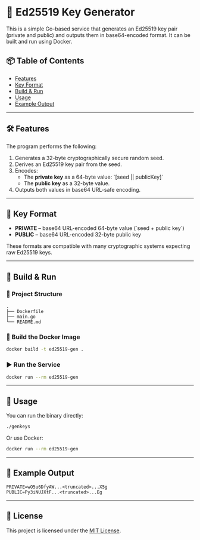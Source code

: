 # 🔐 Ed25519 Key Generator

This is a simple Go-based service that generates an Ed25519 key pair (private and public) and outputs them in base64-encoded format. It can be built and run using Docker.

## 📦 Table of Contents

- [Features](#features)
- [Key Format](#key-format)
- [Build & Run](#build--run)
- [Usage](#usage)
- [Example Output](#example-output)

---

## 🛠 Features

The program performs the following:

1. Generates a 32-byte cryptographically secure random seed.
2. Derives an Ed25519 key pair from the seed.
3. Encodes:
    - The **private key** as a 64-byte value: \`[seed || publicKey]\`
    - The **public key** as a 32-byte value.
4. Outputs both values in base64 URL-safe encoding.

---

## 🔐 Key Format

- **PRIVATE** – base64 URL-encoded 64-byte value (\`seed + public key\`)
- **PUBLIC** – base64 URL-encoded 32-byte public key

These formats are compatible with many cryptographic systems expecting raw Ed25519 keys.

---

## 🐳 Build & Run

### 📁 Project Structure

```
.
├── Dockerfile
├── main.go
└── README.md
```

### 🔨 Build the Docker Image

```bash
docker build -t ed25519-gen .
```

### ▶️ Run the Service

```bash
docker run --rm ed25519-gen
```

---

## 🧪 Usage

You can run the binary directly:

```bash
./genkeys
```

Or use Docker:

```bash
docker run --rm ed25519-gen
```

---

## 🧾 Example Output

```
PRIVATE=wO5u6DfyAW...<truncated>...X5g
PUBLIC=Py3iNUJXtF...<truncated>...Eg
```

---

## 📄 License

This project is licensed under the [MIT License](LICENSE).
